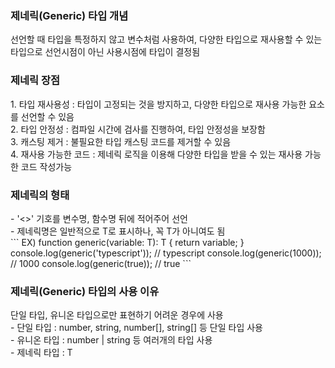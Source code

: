 <h3>제네릭(Generic) 타입 개념</h3>
선언할 때 타입을 특정하지 않고 변수처럼 사용하여, 다양한 타입으로 재사용할 수 있는 타입으로 선언시점이 아닌 사용시점에 타입이 결정됨

<h3>제네릭 장점</h3>
1. 타입 재사용성 : 타입이 고정되는 것을 방지하고, 다양한 타입으로 재사용 가능한 요소를 선언할 수 있음<br>
2. 타입 안정성 : 컴파일 시간에 검사를 진행하여, 타입 안정성을 보장함<br>
3. 캐스팅 제거 : 불필요한 타입 캐스팅 코드를 제거할 수 있음<br>
4. 재사용 가능한 코드 : 제네릭 로직을 이용해 다양한 타입을 받을 수 있는 재사용 가능한 코드 작성가능<br>

<h3>제네릭의 형태</h3>
- '<>' 기호를 변수명, 함수명 뒤에 적어주어 선언<br>
- 제네릭명은 일반적으로 T로 표시하나, 꼭 T가 아니여도 됨<br>
    ```
    EX) 
    function generic<T>(variable: T): T {
       return variable;
    }
    console.log(generic('typescript')); // typescript
    console.log(generic(1000)); // 1000
    console.log(generic(true)); // true
    ```

<h3>제네릭(Generic) 타입의 사용 이유</h3>
단일 타입, 유니온 타입으로만 표현하기 어려운 경우에 사용<br>
- 단일 타입 : number, string, number[], string[] 등 단일 타입 사용<br>
- 유니온 타입 : number | string 등 여러개의 타입 사용<br>
- 제네릭 타입 : T<br>